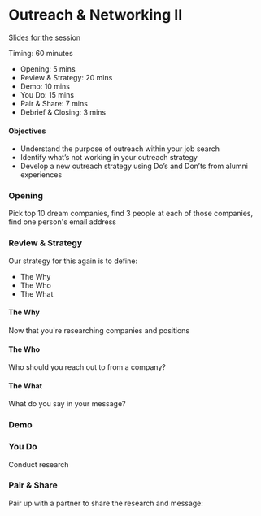 # Outreach & Networking II

[Slides for the session](https://docs.google.com/presentation/d/1_JmlfZr2emcfndX0rMpW2Jr-upGwQDifN7qNMyQgbNI/edit?usp=sharing)

Timing: 60 minutes 

* Opening: 5 mins
* Review & Strategy: 20 mins
* Demo: 10 mins
* You Do: 15 mins 
* Pair & Share: 7 mins
* Debrief & Closing: 3 mins

#### Objectives
* Understand the purpose of outreach within your job search 
* Identify what’s not working in your outreach strategy
* Develop a new outreach strategy using Do’s and Don’ts from alumni experiences

### Opening



Pick top 10 dream companies, find 3 people at each of those companies, find one person's email address 


### Review & Strategy
Our strategy for this again is to define:

* The Why
* The Who
* The What

#### The Why
Now that you're researching companies and positions


#### The Who
Who should you reach out to from a company?

#### The What
What do you say in your message?

### Demo



### You Do
Conduct research 

### Pair & Share
Pair up with a partner to share the research and message:

